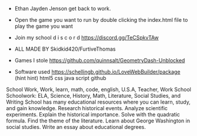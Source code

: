 * Ethan Jayden Jenson get back to work.
* Open the game you want to run by double clicking the index.html file to play the game you want
* Join my school d i s c o r d https://discord.gg/TeCSpkvTAw 
* ALL MADE BY Skidkid420/FurtiveThomas

* Games I stole
https://github.com/quinnsalt/GeometryDash-Unblocked

* Software used
https://schellingb.github.io/LoveWebBuilder/package (hint hint)
html5
css
java script
github








School Work, Work, learn, math, code, english, U.S.A, Teacher, Work School
Schoolwork: ELA, Science, History, Math, Literature, Social Studies, and Writing
School has many educational resources where you can learn, study, and gain knowledge.
Research historical events. Analyze scientific experiments. Explain the historical importance. Solve with the quadratic formula. Find the theme of the literature. Learn about George Washington in social studies. Write an essay about educational degrees.
